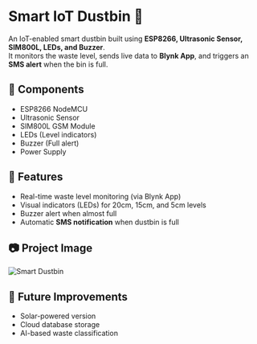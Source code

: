 # Smart IoT Dustbin 🚮

An IoT-enabled smart dustbin built using **ESP8266, Ultrasonic Sensor, SIM800L, LEDs, and Buzzer**.  
It monitors the waste level, sends live data to **Blynk App**, and triggers an **SMS alert** when the bin is full.  

## 🔧 Components
- ESP8266 NodeMCU  
- Ultrasonic Sensor  
- SIM800L GSM Module  
- LEDs (Level indicators)  
- Buzzer (Full alert)  
- Power Supply  

## 📲 Features
- Real-time waste level monitoring (via Blynk App)  
- Visual indicators (LEDs) for 20cm, 15cm, and 5cm levels  
- Buzzer alert when almost full  
- Automatic **SMS notification** when dustbin is full  

## 📷 Project Image
![Smart Dustbin](your-image-link-here)

## 🚀 Future Improvements
- Solar-powered version  
- Cloud database storage  
- AI-based waste classification
